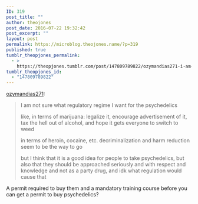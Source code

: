 ```yaml
---
ID: 319
post_title: ""
author: theojones
post_date: 2016-07-22 19:32:42
post_excerpt: ""
layout: post
permalink: https://microblog.theojones.name/?p=319
published: true
tumblr_theopjones_permalink:
  - >
    https://theopjones.tumblr.com/post/147809789822/ozymandias271-i-am-not-sure-what-regulatory
tumblr_theopjones_id:
  - "147809789822"
---
```

<p><a class="tumblr_blog" href="http://ozymandias271.tumblr.com/post/147803213663">ozymandias271</a>:</p>
<blockquote>
<p>I am not sure what regulatory regime I want for the psychedelics </p>
<p>like, in terms of marijuana: legalize it, encourage advertisement of it, tax the hell out of alcohol, and hope it gets everyone to switch to weed</p>
<p>in terms of heroin, cocaine, etc. decriminalization and harm reduction seem to be the way to go</p>
<p>but I think that it is a good idea for people to take psychedelics, but also that they should be approached seriously and with respect and knowledge and not as a party drug, and idk what regulation would cause that</p>
</blockquote>

<p>A permit required to buy them and a mandatory training course before you can get a permit to buy psychedelics?</p>